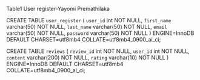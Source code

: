 Table1 User register-Yayomi Premathilaka

CREATE TABLE `user_register` (
  `user_id` int NOT NULL,
  `first_name` varchar(50) NOT NULL,
  `last_name` varchar(50) NOT NULL,
  `email` varchar(50) NOT NULL,
  `password` varchar(50) NOT NULL
) ENGINE=InnoDB DEFAULT CHARSET=utf8mb4 COLLATE=utf8mb4_0900_ai_ci;



CREATE TABLE `reviews` (
  `review_id` int NOT NULL,
  `user_id` int NOT NULL,
  `content` varchar(200) NOT NULL,
  `rating` varchar(10) NOT NULL
) ENGINE=InnoDB DEFAULT CHARSET=utf8mb4 COLLATE=utf8mb4_0900_ai_ci;
